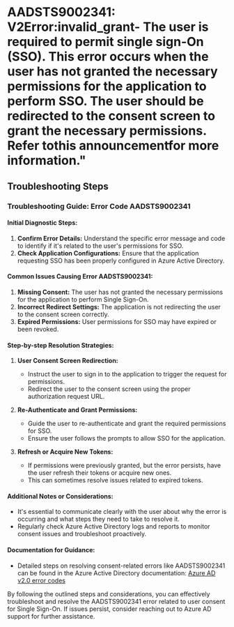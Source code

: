 # AADSTS9002341: V2Error:invalid_grant- The user is required to permit single sign-On (SSO). This error occurs when the user has not granted the necessary permissions for the application to perform SSO. The user should be redirected to the consent screen to grant the necessary permissions. Refer tothis announcementfor more information."

## Troubleshooting Steps

### Troubleshooting Guide: Error Code AADSTS9002341

#### Initial Diagnostic Steps:

1. **Confirm Error Details:** Understand the specific error message and code to
   identify if it's related to the user's permissions for SSO.
2. **Check Application Configurations:** Ensure that the application requesting
   SSO has been properly configured in Azure Active Directory.

#### Common Issues Causing Error AADSTS9002341:

1. **Missing Consent:** The user has not granted the necessary permissions for
   the application to perform Single Sign-On.
2. **Incorrect Redirect Settings:** The application is not redirecting the user
   to the consent screen correctly.
3. **Expired Permissions:** User permissions for SSO may have expired or been
   revoked.

#### Step-by-step Resolution Strategies:

1. **User Consent Screen Redirection:**

   - Instruct the user to sign in to the application to trigger the request for
     permissions.
   - Redirect the user to the consent screen using the proper authorization
     request URL.

2. **Re-Authenticate and Grant Permissions:**

   - Guide the user to re-authenticate and grant the required permissions for
     SSO.
   - Ensure the user follows the prompts to allow SSO for the application.

3. **Refresh or Acquire New Tokens:**
   - If permissions were previously granted, but the error persists, have the
     user refresh their tokens or acquire new ones.
   - This can sometimes resolve issues related to expired tokens.

#### Additional Notes or Considerations:

- It's essential to communicate clearly with the user about why the error is
  occurring and what steps they need to take to resolve it.
- Regularly check Azure Active Directory logs and reports to monitor consent
  issues and troubleshoot proactively.

#### Documentation for Guidance:

- Detailed steps on resolving consent-related errors like AADSTS9002341 can be
  found in the Azure Active Directory documentation:
  [Azure AD v2.0 error codes](https://docs.microsoft.com/en-us/azure/active-directory/develop/reference-aadsts-error-codes)

By following the outlined steps and considerations, you can effectively
troubleshoot and resolve the AADSTS9002341 error related to user consent for
Single Sign-On. If issues persist, consider reaching out to Azure AD support for
further assistance.
